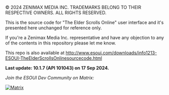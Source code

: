 © 2024 ZENIMAX MEDIA INC. TRADEMARKS BELONG TO THEIR RESPECTIVE OWNERS. ALL RIGHTS RESERVED.

This is the source code for "The Elder Scrolls Online" user interface and it's presented here unchanged for reference only.

If you're a Zenimax Media Inc. representative and have any objection to any of the contents in this repository please let me know.

This repo is also available at http://www.esoui.com/downloads/info1213-ESOUI-TheElderScrollsOnlinesourcecode.html

**Last update: 10.1.7 (API 101043) on 17 Sep 2024.**

*Join the ESOUI Dev Community on Matrix:*

[![Matrix](https://img.shields.io/matrix/esoui_esoui%3Agitter.im?server_fqdn=matrix.org)](https://matrix.to/#/#esoui_esoui:gitter.im)